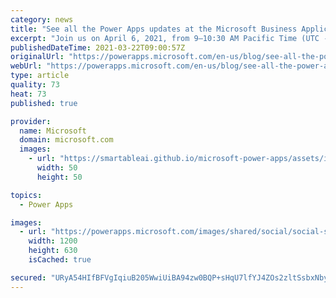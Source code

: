 ```yaml
---
category: news
title: "See all the Power Apps updates at the Microsoft Business Applications Launch Event | April 6, 2021"
excerpt: "Join us on April 6, 2021, from 9–10:30 AM Pacific Time (UTC -7) to discover how new innovations coming to the 2021 wave 1 release will give you the tools you need to transform your business"
publishedDateTime: 2021-03-22T09:00:57Z
originalUrl: "https://powerapps.microsoft.com/en-us/blog/see-all-the-power-apps-updates-at-the-microsoft-business-applications-launch-event-april-6-2021/"
webUrl: "https://powerapps.microsoft.com/en-us/blog/see-all-the-power-apps-updates-at-the-microsoft-business-applications-launch-event-april-6-2021/"
type: article
quality: 73
heat: 73
published: true

provider:
  name: Microsoft
  domain: microsoft.com
  images:
    - url: "https://smartableai.github.io/microsoft-power-apps/assets/images/organizations/microsoft.com-50x50.jpg"
      width: 50
      height: 50

topics:
  - Power Apps

images:
  - url: "https://powerapps.microsoft.com/images/shared/social/social-share-post-ignite.png"
    width: 1200
    height: 630
    isCached: true

secured: "URyA54HIfBFVgIqiuB205WwiUiBA94zw0BQP+sHqU7lfYJ4ZOs2zltSsbxNbyjLB48XHEnKdaw4V2Yfiwk3FBT5ZoKF1BkzqcrP7XuGNMHaaEzAcFdr0TabqUNsrIA6eZRCjX1jepUK0AYk/5U99M8QfxaF0w3MkicgJP0U7EH1TjB08I9NcOYCct85vyyCL/kufvBM3+qoOe26/WKgxJmjTwrgsi/3VhxIQw4tCo571oEfY3NDTDVIpUteoB6nxIEwU9rWRjXFBqXoriyGKZUF87W7+wX2tnu1t8Y6OfkgeZv+pln054G0A83eOsNnEcg3fKkhFTlgpmNrCE2+ru2QbZS9809yPklM+3Rs0SIo=;hH7OzRTWomnMk8tLplPd/A=="
---
```


